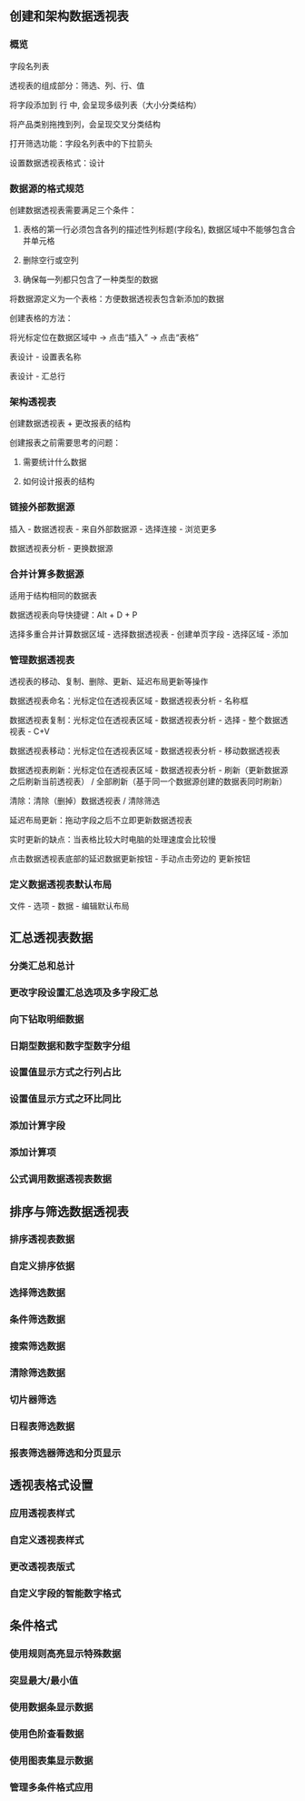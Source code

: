 ## 创建和架构数据透视表

### 概览

字段名列表

透视表的组成部分：筛选、列、行、值

将字段添加到 行 中, 会呈现多级列表（大小分类结构）

将产品类别拖拽到列，会呈现交叉分类结构

打开筛选功能：字段名列表中的下拉箭头

设置数据透视表格式：设计

### 数据源的格式规范

创建数据透视表需要满足三个条件：

1. 表格的第一行必须包含各列的描述性列标题(字段名), 数据区域中不能够包含合并单元格

2. 删除空行或空列

3. 确保每一列都只包含了一种类型的数据

将数据源定义为一个表格：方便数据透视表包含新添加的数据

创建表格的方法：

将光标定位在数据区域中 -> 点击“插入” -> 点击“表格”

表设计 - 设置表名称

表设计 - 汇总行

### 架构透视表

创建数据透视表 + 更改报表的结构

创建报表之前需要思考的问题：

1. 需要统计什么数据

2. 如何设计报表的结构

### 链接外部数据源

插入 - 数据透视表 - 来自外部数据源 - 选择连接 - 浏览更多

数据透视表分析 - 更换数据源

### 合并计算多数据源

适用于结构相同的数据表

数据透视表向导快捷键：Alt + D + P

选择多重合并计算数据区域 - 选择数据透视表 - 创建单页字段 - 选择区域 - 添加

### 管理数据透视表

透视表的移动、复制、删除、更新、延迟布局更新等操作

数据透视表命名：光标定位在透视表区域 - 数据透视表分析 - 名称框

数据透视表复制：光标定位在透视表区域 - 数据透视表分析 - 选择 - 整个数据透视表 - C+V

数据透视表移动：光标定位在透视表区域 - 数据透视表分析 - 移动数据透视表

数据透视表刷新：光标定位在透视表区域 - 数据透视表分析 - 刷新（更新数据源之后刷新当前透视表） / 全部刷新（基于同一个数据源创建的数据表同时刷新）

清除：清除（删掉）数据透视表 / 清除筛选

延迟布局更新：拖动字段之后不立即更新数据透视表

实时更新的缺点：当表格比较大时电脑的处理速度会比较慢

点击数据透视表底部的延迟数据更新按钮 - 手动点击旁边的 更新按钮

### 定义数据透视表默认布局

文件 - 选项 - 数据 - 编辑默认布局

## 汇总透视表数据

### 分类汇总和总计

### 更改字段设置汇总选项及多字段汇总

### 向下钻取明细数据

### 日期型数据和数字型数字分组

### 设置值显示方式之行列占比

### 设置值显示方式之环比同比

### 添加计算字段

### 添加计算项

### 公式调用数据透视表数据

## 排序与筛选数据透视表

### 排序透视表数据

### 自定义排序依据

### 选择筛选数据

### 条件筛选数据

### 搜索筛选数据

### 清除筛选数据

### 切片器筛选

### 日程表筛选数据

### 报表筛选器筛选和分页显示

## 透视表格式设置

### 应用透视表样式

### 自定义透视表样式

### 更改透视表版式

### 自定义字段的智能数字格式

## 条件格式

### 使用规则高亮显示特殊数据

### 突显最大/最小值

### 使用数据条显示数据

### 使用色阶查看数据

### 使用图表集显示数据

### 管理多条件格式应用

